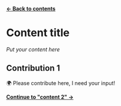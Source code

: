 [**← Back to contents**](../common/contents.md)

# Content title

_Put your content here_

## Contribution 1

🌍 Please contribute here, I need your input!

[**Continue to "content 2" →**](your_path_2.md)
